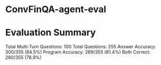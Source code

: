 # ConvFinQA-agent-eval

# Evaluation Summary

Total Multi-Turn Questions: 100
Total Questions: 255
Answer Accuracy: 300/355 (84.5%)
Program Accuracy: 289/355 (81.4%)
Both Correct: 280/355 (78.9%)